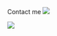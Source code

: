 Contact me
[<img src="https://cdn.jsdelivr.net/npm/simple-icons@v3/icons/vk.svg" />][vk]
<br />

[<img src="https://user-images.githubusercontent.com/68658609/132947822-d5e51313-b664-46dc-a0f4-17c16a6da2d3.gif" />][github]
<br />

[github]: https://github.com/MeeLeSh
[vk]: https://vk.com/meelesh
